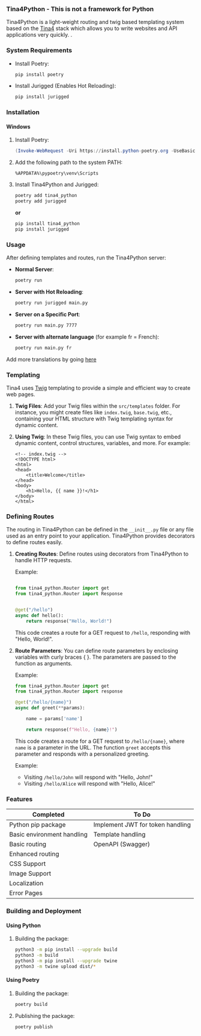 ### Tina4Python - This is not a framework for Python

Tina4Python is a light-weight routing and twig based templating system based on the [Tina4](https://github.com/tina4stack/tina4-php) stack which allows you to write websites and API applications very quickly.
.
### System Requirements

- Install Poetry:
  ```bash
  pip install poetry
  ```

- Install Jurigged (Enables Hot Reloading):
  ```bash
  pip install jurigged
  ```

### Installation

#### Windows

1. Install Poetry:
    ```powershell
    (Invoke-WebRequest -Uri https://install.python-poetry.org -UseBasicParsing).Content | py -
    ```

2. Add the following path to the system PATH:
   ```
   %APPDATA%\pypoetry\venv\Scripts
   ```

3. Install Tina4Python and Jurigged:
   ```bash
   poetry add tina4_python
   poetry add jurigged
   ```

   **or**

   ```bash
   pip install tina4_python
   pip install jurigged
   ```

### Usage

After defining templates and routes, run the Tina4Python server:

- **Normal Server**:
  ```bash
  poetry run
  ```

- **Server with Hot Reloading**:
  ```bash
  poetry run jurigged main.py
  ```

- **Server on a Specific Port**:
  ```bash
  poetry run main.py 7777
  ```
  
- **Server with alternate language** (for example fr = French):
  ```bash
  poetry run main.py fr
  ```

Add more translations by going [here](TRANSLATIONS.md)

### Templating


Tina4 uses [Twig](https://twig.symfony.com/) templating to provide a simple and efficient way to create web pages.

1. **Twig Files**: Add your Twig files within the `src/templates` folder. For instance, you might create files like `index.twig`, `base.twig`, etc., containing your HTML structure with Twig templating syntax for dynamic content.

2. **Using Twig**: In these Twig files, you can use Twig syntax to embed dynamic content, control structures, variables, and more. For example:

   ```twig
   <!-- index.twig -->
   <!DOCTYPE html>
   <html>
   <head>
       <title>Welcome</title>
   </head>
   <body>
       <h1>Hello, {{ name }}!</h1>
   </body>
   </html>
   ```

### Defining Routes


The routing in Tina4Python can be defined in the `__init__.py` file or any file used as an entry point to your application. Tina4Python provides decorators to define routes easily.

1. **Creating Routes**: Define routes using decorators from Tina4Python to handle HTTP requests.

    Example:
    ```python

   from tina4_python.Router import get
   from tina4_python.Router import Response


    @get("/hello")
    async def hello():
        return response("Hello, World!")
    ```

    This code creates a route for a GET request to `/hello`, responding with "Hello, World!".



2. **Route Parameters**: You can define route parameters by enclosing variables with curly braces { }. The parameters are passed to the function as arguments.

    Example:
    ```python
    from tina4_python.Router import get
    from tina4_python.Router import response

    @get("/hello/{name}")
    async def greet(**params):
   
        name = params['name']
   
        return response(f"Hello, {name}!")
    ```

    This code creates a route for a GET request to `/hello/{name}`, where `name` is a parameter in the URL. The function `greet` accepts this parameter and responds with a personalized greeting.

    Example:
    - Visiting `/hello/John` will respond with "Hello, John!"
    - Visiting `/hello/Alice` will respond with "Hello, Alice!"

   

### Features
| Completed                  | To Do                            |
|----------------------------|----------------------------------|
| Python pip package         | Implement JWT for token handling |
| Basic environment handling | Template handling                |
| Basic routing              | OpenAPI (Swagger)                |
| Enhanced routing           |                                  |
| CSS Support                |                                  |
| Image Support              |                                  |
| Localization               |                                  |
| Error Pages                |                                  |
### Building and Deployment

#### Using Python

1. Building the package:
    ```bash
    python3 -m pip install --upgrade build
    python3 -m build
    python3 -m pip install --upgrade twine
    python3 -m twine upload dist/*
    ```

#### Using Poetry

1. Building the package:
    ```bash
    poetry build
    ```

2. Publishing the package:
    ```bash
    poetry publish
    ```
